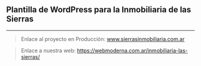 <h2>
	Plantilla de WordPress para la Inmobiliaria de las Sierras
</h2>
<hr />


<blockquote>
	Enlace al proyecto en Producción: <a target="_blank" href="www.sierrasinmobiliaria.com.ar">www.sierrasinmobiliaria.com.ar</a>
</blockquote>
<blockquote>
	Enlace a nuestra web: <a href="https://webmoderna.com.ar/inmobiliaria-las-sierras/" target="_blank">https://webmoderna.com.ar/inmobiliaria-las-sierras/</a>
</blockquote>